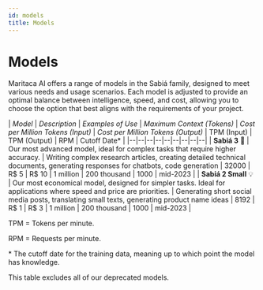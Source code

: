 ```yaml
---
id: models
title: Models
---
```


# Models
Maritaca AI offers a range of models in the Sabiá family, designed to meet various needs and usage scenarios. Each model is adjusted to provide an optimal balance between intelligence, speed, and cost, allowing you to choose the option that best aligns with the requirements of your project.

| *Model* | *Description* | *Examples of Use* | *Maximum Context (Tokens)* | *Cost per Million Tokens (Input)* | *Cost per Million Tokens (Output)* | TPM (Input) | TPM (Output) | RPM | Cutoff Date* |
|--|--|--|--|--|--|--|--|--|
| **Sabiá 3** 🥇 | Our most advanced model, ideal for complex tasks that require higher accuracy. | Writing complex research articles, creating detailed technical documents, generating responses for chatbots, code generation | 32000 | R$ 5 | R$ 10 | 1 million | 200 thousand | 1000 | mid-2023 |
| **Sabiá 2 Small** 💡 | Our most economical model, designed for simpler tasks. Ideal for applications where speed and price are priorities. | Generating short social media posts, translating small texts, generating product name ideas | 8192 | R$ 1 | R$ 3 | 1 million | 200 thousand | 1000 | mid-2023 |

TPM = Tokens per minute.

RPM = Requests per minute.

\* The cutoff date for the training data, meaning up to which point the model has knowledge.

This table excludes all of our deprecated models.
